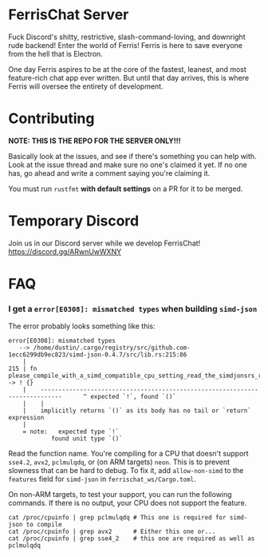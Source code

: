 # FerrisChat Server

Fuck Discord's shitty, restrictive, slash-command-loving, and downright rude backend! Enter the world of Ferris! Ferris is here to save everyone from the hell that is Electron.

One day Ferris aspires to be at the core of the fastest, leanest, and most feature-rich
chat app ever written. But until that day arrives, this is where Ferris will oversee
the entirety of development.

# Contributing

**NOTE: THIS IS THE REPO FOR THE SERVER ONLY!!!**

Basically look at the issues, and see if there's something you can help with.
Look at the issue thread and make sure no one's claimed it yet. If no one has, go
ahead and write a comment saying you're claiming it.

You must run `rustfmt` **with default settings** on a PR for it to be merged.

# Temporary Discord

Join us in our Discord server while we develop FerrisChat! https://discord.gg/ARwnUwWXNY

# FAQ

### I get a `error[E0308]: mismatched types` when building `simd-json`
The error probably looks something like this: 
```
error[E0308]: mismatched types
   --> /home/dustin/.cargo/registry/src/github.com-1ecc6299db9ec823/simd-json-0.4.7/src/lib.rs:215:86
    |
215 | fn please_compile_with_a_simd_compatible_cpu_setting_read_the_simdjonsrs_readme() -> ! {}
    |    ----------------------------------------------------------------------------      ^ expected `!`, found `()`
    |    |
    |    implicitly returns `()` as its body has no tail or `return` expression
    |
    = note:   expected type `!`
            found unit type `()`
```
Read the function name. You're compiling for a CPU that doesn't support `sse4.2`, `avx2`, `pclmulqdq`, or (on ARM targets) `neon`.
This is to prevent slowness that can be hard to debug.
To fix it, add `allow-non-simd` to the `features` field for `simd-json` in `ferrischat_ws/Cargo.toml`.

On non-ARM targets, to test your support, you can run the following commands. If there is no output, your CPU does not support the feature.
```
cat /proc/cpuinfo | grep pclmulqdq # This one is required for simd-json to compile
cat /proc/cpuinfo | grep avx2      # Either this one or...
cat /proc/cpuinfo | grep sse4_2    # this one are required as well as pclmulqdq
```
